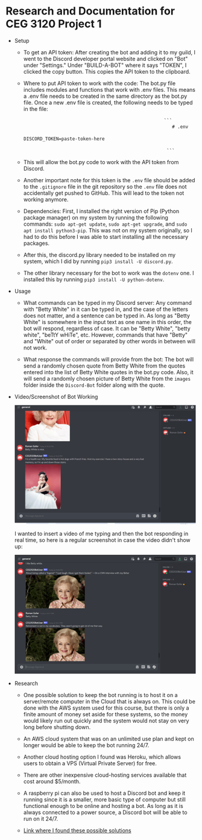 # Research and Documentation for CEG 3120 Project 1

- Setup

  - To get an API token: After creating the bot and adding it to my guild, I went to the Discord developer portal website and clicked on "Bot" under
    "Settings." Under "BUILD-A-BOT" where it says "TOKEN", I clicked the copy button. This copies the API token to the clipboard.

  - Where to put API token to work with the code: The bot.py file includes modules and functions that work with .env files. This means a .env file 
    needs to be created in the same directory as the bot.py file. Once a new .env file is created, the following needs to be typed in the file:

                                                            ``` 
                                                               # .env
                                                               DISCORD_TOKEN=paste-token-here

                                                             ```

  - This will allow the bot.py code to work with the API token from Discord.
  
  - Another important note for this token is the `.env` file should be added to the `.gitignore` file in the git repository so the `.env` file does not
    accidentally get pushed to GitHub. This will lead to the token not working anymore.

  - Dependencies: First, I installed the right version of Pip (Python package manager) on my system by running the following commands: `sudo apt-get update`,
    `sudo apt-get upgrade`, and `sudo apt install python3-pip`. This was not on my system originally, so I had to do this before I was able to start
    installing all the necessary packages.

   - After this, the discord.py library needed to be installed on my system, which I did by running `pip3 install -U discord.py`.

   - The other library necessary for the bot to work was the `dotenv` one. I installed this by running `pip3 install -U python-dotenv`.  

- Usage

  - What commands can be typed in my Discord server: Any command with "Betty White" in it can be typed in, and the case of the letters does not matter, and a
    sentence can be typed in. As long as "Betty White" is somewhere in the input text as one name in this order, the bot will respond, regardless of case. It     can be "Betty White", "betty white", "beTtY wHiTe", etc. However, commands that have "Betty" and "White" out of order or separated by other words in
    between will not work.

  - What response the commands will provide from the bot: The bot will send a randomly chosen quote from Betty White from the quotes entered into the list of
    Betty White quotes in the bot.py code. Also, it will send a randomly chosen picture of Betty White from the `images` folder inside the `Discord-Bot`
    folder along with the quote.

- Video/Screenshot of Bot Working

  ![Bot demonstration gif](images/botdemonstration2.gif)

  I wanted to insert a video of me typing and then the bot responding in real time, so here is a regular screenshot in case the video didn't show up:

  ![Bot demonstration screenshot](images/discordbot.PNG)

- Research

  - One possible solution to keep the bot running is to host it on a server/remote computer in the Cloud that is always on. This could be done with
    the AWS system used for this course, but there is only a finite amount of money set aside for these systems, so the money would likely run out
    quickly and the system would not stay on very long before shutting down.

  - An AWS cloud system that was on an unlimited use plan and kept on longer would be able to keep the bot running 24/7.

  - Another cloud hosting option I found was Heroku, which allows users to obtain a VPS (Virtual Private Server) for free.

  - There are other inexpensive cloud-hosting services available that cost around $5/month.

  - A raspberry pi can also be used to host a Discord bot and keep it running since it is a smaller, more basic type of computer but still
    functional enough to be online and hosting a bot. As long as it is always connected to a power source, a Discord bot will be able to run
    on it 24/7.

  - [Link where I found these possible solutions](https://stackoverflow.com/questions/64388307/how-to-make-your-discord-bot-always-active) 
